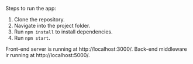 Steps to run the app: 

1. Clone the repository. 
2. Navigate into the project folder.
3. Run `npm install` to install dependencies.
4. Run `npm start`. 

Front-end server is running at http://localhost:3000/.
Back-end middleware ir running at http://localhost:5000/.
